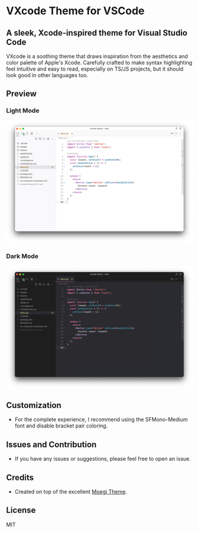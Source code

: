 # VXcode Theme for VSCode

## A sleek, Xcode-inspired theme for Visual Studio Code

VXcode is a soothing theme that draws inspiration from the aesthetics and color palette of Apple's Xcode. Carefully crafted to make syntax highlighting feel intuitive and easy to read, especially on TS/JS projects, but it should look good in other languages too.

## Preview

### Light Mode

![Light Mode Preview](/images/light.png)

### Dark Mode

![Dark Mode Preview](/images/dark.png)

## Customization

- For the complete experience, I recommend using the SFMono-Medium font and disable bracket pair coloring.

## Issues and Contribution

- If you have any issues or suggestions, please feel free to open an issue.

## Credits

- Created on top of the excellent [Moegi Theme](https://github.com/moegi-design/vscode-theme).

## License

MIT
